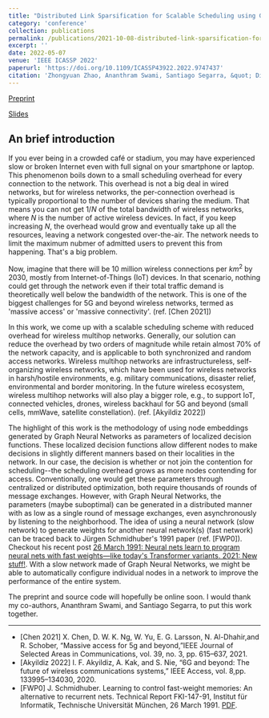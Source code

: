 ```yaml
---
title: "Distributed Link Sparsification for Scalable Scheduling using Graph Neural Networks"
category: 'conference'
collection: publications
permalink: /publications/2021-10-08-distributed-link-sparsification-for-scalable-scheduling-using-gcn.html
excerpt: ''
date: 2022-05-07
venue: 'IEEE ICASSP 2022'
paperurl: 'https://doi.org/10.1109/ICASSP43922.2022.9747437'
citation: 'Zhongyuan Zhao, Ananthram Swami, Santiago Segarra, &quot; Distributed Link Sparsification for Scalable Scheduling using Graph Neural Networks,&quot; <i>IEEE ICASSP 2022</i>, pp. 5308-5312, doi: 10.1109/ICASSP43922.2022.9747437.'
---
```


[Preprint](https://arxiv.org/pdf/2203.14339) 

[Slides](/files/Zhao_LinkSparsification_ICASSP22.pdf) 


## An brief introduction

If you ever being in a crowded café or stadium, you may have experienced slow or broken Internet even with full signal on your smartphone or laptop. 
This phenomenon boils down to a small scheduling overhead for every connection to the network.
This overhead is not a big deal in wired networks, but for wireless networks, the per-connection overhead is typically proportional to the number of devices sharing the medium.
That means you can not get $1/N$ of the total bandwidth of wireless networks, where $N$ is the number of active wireless devices. 
In fact, if you keep increasing $N$, the overhead would grow and eventually take up all the resources, leaving a network congested over-the-air. 
The network needs to limit the maximum nubmer of admitted users to prevent this from happening. 
That's a big problem.
 
Now, imagine that there will be 10 million wireless connections per $km^2$ by 2030, mostly from Internet-of-Things (IoT) devices. 
In that scenario, nothing could get through the network even if their total traffic demand is theoretically well below the bandwidth of the network.
This is one of the biggest challenges for 5G and beyond wireless networks, termed as 'massive access' or 'massive connectivity'. (ref. [Chen 2021])
 
In this work, we come up with a scalable scheduling scheme with reduced overhead for wireless multihop networks.
Generally, our solution can reduce the overhead by two orders of magnitude while retain almost $70\%$ of the network capacity, and is applicable to both synchronized and random access networks.
Wireless multihop networks are infrastructureless, self-organizing wireless networks, which have been used for wireless networks in harsh/hostile environments, e.g. military communications, disaster relief, environmental and border monitoring.
In the future wireless ecosystem, wireless multihop networks will also play a bigger role, e.g., to support IoT, connected vehicles, drones, wireless backhaul for 5G and beyond (small cells, mmWave, satellite constellation). (ref. [Akyildiz 2022])

The highlight of this work is the methodology of using node embeddings generated by Graph Neural Networks as parameters of localized decision functions. These localized decision functions allow different nodes to make decisions in slightly different manners based on their localities in the network. 
In our case, the decision is whether or not join the contention for scheduling--the scheduling overhead grows as more nodes contending for access.
Conventionally, one would get these parameters through centralized or distributed optimization, both require thousands of rounds of message exchanges.
However, with Graph Neural Networks, the parameters (maybe suboptimal) can be generated in a distributed manner with as low as a single round of message exchanges, even asynchronously by listening to the neighborhood.
The idea of using a neural network (slow network) to generate weights for another neural network(s) (fast network) can be traced back to Jürgen Schmidhuber's 1991 paper (ref. [FWP0]). Checkout his recent post [26 March 1991: Neural nets learn to program neural nets with fast weights—like today's Transformer variants. 2021: New stuff!](https://people.idsia.ch/~juergen/fast-weight-programmer-1991-transformer.html). 
With a slow network made of Graph Neural Networks, we might be able to automatically configure individual nodes in a network to improve the performance of the entire system.

The preprint and source code will hopefully be online soon. I would thank my co-authors, Ananthram Swami, and Santiago Segarra, to put this work together. 

---
- [Chen 2021] X. Chen, D. W. K. Ng, W. Yu, E. G. Larsson, N. Al-Dhahir,and R. Schober, “Massive access for 5g and beyond,”IEEE Journal of Selected Areas in Communications, vol. 39, no. 3, pp. 615–637, 2021.
- [Akyildiz 2022] I. F. Akyildiz, A. Kak, and S. Nie, “6G and beyond: The future of  wireless  communications  systems,” IEEE  Access,  vol.  8,pp. 133995–134030, 2020.
- [FWP0] J.  Schmidhuber. Learning to control fast-weight memories: An alternative to recurrent nets. Technical Report FKI-147-91, Institut für Informatik, Technische Universität München, 26 March 1991. [PDF](https://people.idsia.ch/~juergen/FKI-147-91ocr.pdf). 